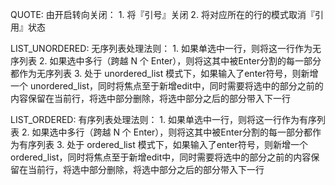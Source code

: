 QUOTE:
    由开启转向关闭：
        1. 将『引号』关闭
        2. 将对应所在的行的模式取消『引用』状态
        
LIST_UNORDERED:
    无序列表处理法则：
        1. 如果单选中一行，则将这一行作为无序列表
        2. 如果选中多行（跨越 N 个 Enter），则将这其中被Enter分割的每一部分都作为无序列表
        3. 处于 unordered_list 模式下，如果输入了enter符号，则新增一个 unordered_list，同时将焦点至于新增edit中，同时需要将选中的部分之前的内容保留在当前行，将选中部分删除，将选中部分之后的部分带入下一行
        
LIST_ORDERED:
    有序列表处理法则：
        1. 如果单选中一行，则将这一行作为有序列表
        2. 如果选中多行（跨越 N 个 Enter），则将这其中被Enter分割的每一部分都作为有序列表
        3. 处于 ordered_list 模式下，如果输入了enter符号，则新增一个 ordered_list，同时将焦点至于新增edit中，同时需要将选中的部分之前的内容保留在当前行，将选中部分删除，将选中部分之后的部分带入下一行
                                                                                             